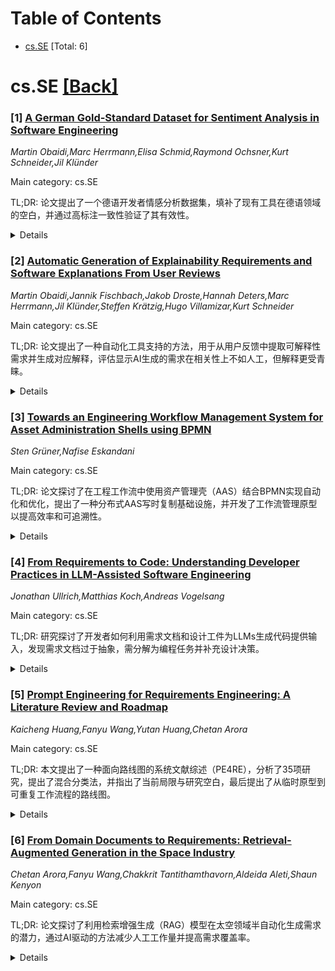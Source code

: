 <div id=toc></div>

# Table of Contents

- [cs.SE](#cs.SE) [Total: 6]


<div id='cs.SE'></div>

# cs.SE [[Back]](#toc)

### [1] [A German Gold-Standard Dataset for Sentiment Analysis in Software Engineering](https://arxiv.org/abs/2507.07325)
*Martin Obaidi,Marc Herrmann,Elisa Schmid,Raymond Ochsner,Kurt Schneider,Jil Klünder*

Main category: cs.SE

TL;DR: 论文提出了一个德语开发者情感分析数据集，填补了现有工具在德语领域的空白，并通过高标注一致性验证了其有效性。


<details>
  <summary>Details</summary>
Motivation: 现有情感分析工具主要依赖英语或非德语数据集，缺乏针对德语开发者社区的解决方案。

Method: 从德国开发者论坛提取5,949条语句，由四名德语母语学生基于Shaver情感模型标注六种基本情感。

Result: 标注过程显示高一致性和可靠性，验证了数据集的有效性，并揭示了德语软件工程领域工具的不足。

Conclusion: 该数据集为德语开发者社区提供了可靠的情感分析资源，并提出了优化标注和扩展应用的思路。

Abstract: Sentiment analysis is an essential technique for investigating the emotional
climate within developer teams, contributing to both team productivity and
project success. Existing sentiment analysis tools in software engineering
primarily rely on English or non-German gold-standard datasets. To address this
gap, our work introduces a German dataset of 5,949 unique developer statements,
extracted from the German developer forum Android-Hilfe.de. Each statement was
annotated with one of six basic emotions, based on the emotion model by Shaver
et al., by four German-speaking computer science students. Evaluation of the
annotation process showed high interrater agreement and reliability. These
results indicate that the dataset is sufficiently valid and robust to support
sentiment analysis in the German-speaking software engineering community.
Evaluation with existing German sentiment analysis tools confirms the lack of
domain-specific solutions for software engineering. We also discuss approaches
to optimize annotation and present further use cases for the dataset.

</details>


### [2] [Automatic Generation of Explainability Requirements and Software Explanations From User Reviews](https://arxiv.org/abs/2507.07344)
*Martin Obaidi,Jannik Fischbach,Jakob Droste,Hannah Deters,Marc Herrmann,Jil Klünder,Steffen Krätzig,Hugo Villamizar,Kurt Schneider*

Main category: cs.SE

TL;DR: 论文提出了一种自动化工具支持的方法，用于从用户反馈中提取可解释性需求并生成对应解释，评估显示AI生成的需求在相关性上不如人工，但解释更受青睐。


<details>
  <summary>Details</summary>
Motivation: 增强透明度、建立用户信任和确保法规合规性是可解释性的关键需求，但目前缺乏系统化方法将用户反馈转化为结构化需求和解释。

Method: 引入一种工具支持的方法，自动从用户评论中提取需求并生成解释，通过工业合作数据集评估效果。

Result: AI生成的需求在相关性和正确性上不如人工，但其生成的解释在清晰度和风格上更受青睐。正确性仍需人工验证。

Conclusion: 该工作推动了软件系统中可解释性需求的研究，提供了自动化方法、实证见解和公开数据集。

Abstract: Explainability has become a crucial non-functional requirement to enhance
transparency, build user trust, and ensure regulatory compliance. However,
translating explanation needs expressed in user feedback into structured
requirements and corresponding explanations remains challenging. While existing
methods can identify explanation-related concerns in user reviews, there is no
established approach for systematically deriving requirements and generating
aligned explanations. To contribute toward addressing this gap, we introduce a
tool-supported approach that automates this process. To evaluate its
effectiveness, we collaborated with an industrial automation manufacturer to
create a dataset of 58 user reviews, each annotated with manually crafted
explainability requirements and explanations. Our evaluation shows that while
AI-generated requirements often lack relevance and correctness compared to
human-created ones, the AI-generated explanations are frequently preferred for
their clarity and style. Nonetheless, correctness remains an issue,
highlighting the importance of human validation. This work contributes to the
advancement of explainability requirements in software systems by (1)
introducing an automated approach to derive requirements from user reviews and
generate corresponding explanations, (2) providing empirical insights into the
strengths and limitations of automatically generated artifacts, and (3)
releasing a curated dataset to support future research on the automatic
generation of explainability requirements.

</details>


### [3] [Towards an Engineering Workflow Management System for Asset Administration Shells using BPMN](https://arxiv.org/abs/2507.07468)
*Sten Grüner,Nafise Eskandani*

Main category: cs.SE

TL;DR: 论文探讨了在工程工作流中使用资产管理壳（AAS）结合BPMN实现自动化和优化，提出了一种分布式AAS写时复制基础设施，并开发了工作流管理原型以提高效率和可追溯性。


<details>
  <summary>Details</summary>
Motivation: 工业4.0技术的集成对自动化和优化工程流程至关重要，AAS是实现互操作数字孪生的关键。

Method: 结合BPMN定义结构化流程，提出分布式AAS写时复制基础设施，开发工作流管理原型。

Result: 提高了工程工作流的效率和可追溯性，增强了安全性和可扩展性。

Conclusion: AAS与BPMN的结合及分布式基础设施为跨组织协作提供了高效、安全的解决方案。

Abstract: The integration of Industry 4.0 technologies into engineering workflows is an
essential step toward automating and optimizing plant and process engineering
processes. The Asset Administration Shell (AAS) serves as a key enabler for
creating interoperable Digital Twins that facilitate engineering data exchange
and automation. This paper explores the use of AAS within engineering
workflows, particularly in combination with Business Process Model and Notation
(BPMN) to define structured and automated processes. We propose a distributed
AAS copy-on-write infrastructure that enhances security and scalability while
enabling seamless cross organizational collaboration. We also introduce a
workflow management prototype automating AAS operations and engineering
workflows, improving efficiency and traceability.

</details>


### [4] [From Requirements to Code: Understanding Developer Practices in LLM-Assisted Software Engineering](https://arxiv.org/abs/2507.07548)
*Jonathan Ullrich,Matthias Koch,Andreas Vogelsang*

Main category: cs.SE

TL;DR: 研究探讨了开发者如何利用需求文档和设计工件为LLMs生成代码提供输入，发现需求文档过于抽象，需分解为编程任务并补充设计决策。


<details>
  <summary>Details</summary>
Motivation: 评估LLMs是否能终结传统软件工程，以及开发者如何利用需求文档为LLMs生成代码。

Method: 采访了14家公司的18名从业者，分析其使用需求文档和设计工件的方式。

Result: 需求文档需手动分解为编程任务并补充设计决策，才能有效用于LLMs。

Conclusion: 使用LLMs生成代码时，基础的需求工程工作仍不可或缺。

Abstract: With the advent of generative LLMs and their advanced code generation
capabilities, some people already envision the end of traditional software
engineering, as LLMs may be able to produce high-quality code based solely on
the requirements a domain expert feeds into the system. The feasibility of this
vision can be assessed by understanding how developers currently incorporate
requirements when using LLMs for code generation-a topic that remains largely
unexplored. We interviewed 18 practitioners from 14 companies to understand how
they (re)use information from requirements and other design artifacts to feed
LLMs when generating code. Based on our findings, we propose a theory that
explains the processes developers employ and the artifacts they rely on. Our
theory suggests that requirements, as typically documented, are too abstract
for direct input into LLMs. Instead, they must first be manually decomposed
into programming tasks, which are then enriched with design decisions and
architectural constraints before being used in prompts. Our study highlights
that fundamental RE work is still necessary when LLMs are used to generate
code. Our theory is important for contextualizing scientific approaches to
automating requirements-centric SE tasks.

</details>


### [5] [Prompt Engineering for Requirements Engineering: A Literature Review and Roadmap](https://arxiv.org/abs/2507.07682)
*Kaicheng Huang,Fanyu Wang,Yutan Huang,Chetan Arora*

Main category: cs.SE

TL;DR: 本文提出了一种面向路线图的系统文献综述（PE4RE），分析了35项研究，提出了混合分类法，并指出了当前局限与研究空白，最后提出了从临时原型到可重复工作流程的路线图。


<details>
  <summary>Details</summary>
Motivation: 当前大语言模型（LLM）在需求工程（RE）任务中存在不确定性和不可控性，缺乏有效的提示工程（PE）指导，阻碍了其可信应用。

Method: 采用Kitchenham和Petersen的二次研究协议，搜索了六个数字图书馆，筛选了867条记录，分析了35项主要研究，提出了混合分类法。

Result: 研究揭示了任务、LLM家族和提示类型的映射关系，并指出了当前局限与研究空白。

Conclusion: 提出了从临时原型到可重复工作流程的路线图，为未来研究提供了方向。

Abstract: Advancements in large language models (LLMs) have led to a surge of prompt
engineering (PE) techniques that can enhance various requirements engineering
(RE) tasks. However, current LLMs are often characterized by significant
uncertainty and a lack of controllability. This absence of clear guidance on
how to effectively prompt LLMs acts as a barrier to their trustworthy
implementation in the RE field. We present the first roadmap-oriented
systematic literature review of Prompt Engineering for RE (PE4RE). Following
Kitchenham's and Petersen's secondary-study protocol, we searched six digital
libraries, screened 867 records, and analyzed 35 primary studies. To bring
order to a fragmented landscape, we propose a hybrid taxonomy that links
technique-oriented patterns (e.g., few-shot, Chain-of-Thought) to task-oriented
RE roles (elicitation, validation, traceability). Two research questions, with
five sub-questions, map the tasks addressed, LLM families used, and prompt
types adopted, and expose current limitations and research gaps. Finally, we
outline a step-by-step roadmap showing how today's ad-hoc PE prototypes can
evolve into reproducible, practitioner-friendly workflows.

</details>


### [6] [From Domain Documents to Requirements: Retrieval-Augmented Generation in the Space Industry](https://arxiv.org/abs/2507.07689)
*Chetan Arora,Fanyu Wang,Chakkrit Tantithamthavorn,Aldeida Aleti,Shaun Kenyon*

Main category: cs.SE

TL;DR: 论文探讨了利用检索增强生成（RAG）模型在太空领域半自动化生成需求的潜力，通过AI驱动的方法减少人工工作量并提高需求覆盖率。


<details>
  <summary>Details</summary>
Motivation: 太空行业的需求工程复杂且高精度要求高，小型机构难以从大量非结构化文档中提取可操作需求。

Method: 采用模块化AI方法，预处理文档、分类、检索相关内容，并利用大语言模型生成需求草案。

Result: 初步结果显示该方法能减少人工工作量，提高需求覆盖率，并支持轻量级合规对齐。

Conclusion: 论文提出了AI在需求工程中更广泛应用的路线图，旨在降低小型机构参与大型关键任务的门槛。

Abstract: Requirements engineering (RE) in the space industry is inherently complex,
demanding high precision, alignment with rigorous standards, and adaptability
to mission-specific constraints. Smaller space organisations and new entrants
often struggle to derive actionable requirements from extensive, unstructured
documents such as mission briefs, interface specifications, and regulatory
standards. In this innovation opportunity paper, we explore the potential of
Retrieval-Augmented Generation (RAG) models to support and (semi-)automate
requirements generation in the space domain. We present a modular, AI-driven
approach that preprocesses raw space mission documents, classifies them into
semantically meaningful categories, retrieves contextually relevant content
from domain standards, and synthesises draft requirements using large language
models (LLMs). We apply the approach to a real-world mission document from the
space domain to demonstrate feasibility and assess early outcomes in
collaboration with our industry partner, Starbound Space Solutions. Our
preliminary results indicate that the approach can reduce manual effort,
improve coverage of relevant requirements, and support lightweight compliance
alignment. We outline a roadmap toward broader integration of AI in RE
workflows, intending to lower barriers for smaller organisations to participate
in large-scale, safety-critical missions.

</details>
